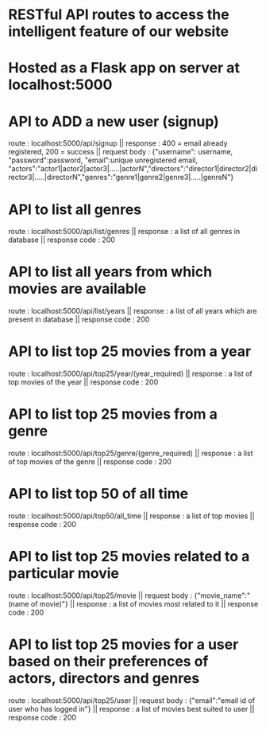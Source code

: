 # RESTful API routes to access the intelligent feature of our website
# Hosted as a Flask app on server at localhost:5000

# API to ADD a new user (signup)

route : localhost:5000/api/signup || response : 400 = email already registered, 200 = success || request body : {"username": username, "password":password, "email":unique unregistered email, "actors":"actor1|actor2|actor3|.....|actorN","directors":"director1|director2|director3|.....|directorN","genres":"genre1|genre2|genre3|.....|genreN"}

# API to list all genres

route : localhost:5000/api/list/genres || response : a list of all genres in database || response code : 200

# API to list all years from which movies are available

route : localhost:5000/api/list/years || response : a list of all years which are present in database || response code : 200

# API to list top 25 movies from a year

route : localhost:5000/api/top25/year/(year_required) || response : a list of top movies of the year || response code : 200

# API to list top 25 movies from a genre

route : localhost:5000/api/top25/genre/(genre_required) || response : a list of top movies of the genre || response code : 200

# API to list top 50 of all time

route : localhost:5000/api/top50/all_time || response : a list of top movies || response code : 200

# API to list top 25 movies related to a particular movie

route : localhost:5000/api/top25/movie || request body : {"movie_name":"(name of movie)"} || response : a list of movies most related to it || response code : 200

# API to list top 25 movies for a user based on their preferences of actors, directors and genres

route : localhost:5000/api/top25/user || request body : {"email":"email id of user who has logged in"} || response : a list of movies best suited to user || response code : 200